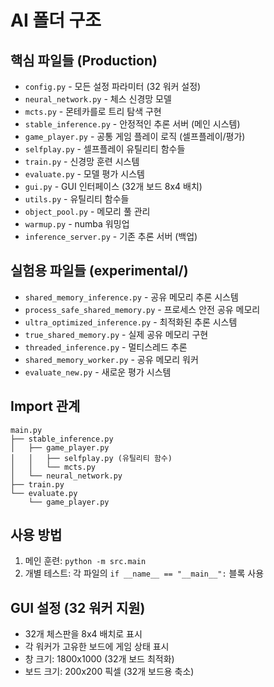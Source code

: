 # AI 폴더 구조

## 핵심 파일들 (Production)
- `config.py` - 모든 설정 파라미터 (32 워커 설정)
- `neural_network.py` - 체스 신경망 모델 
- `mcts.py` - 몬테카를로 트리 탐색 구현
- `stable_inference.py` - 안정적인 추론 서버 (메인 시스템)
- `game_player.py` - 공통 게임 플레이 로직 (셀프플레이/평가)
- `selfplay.py` - 셀프플레이 유틸리티 함수들
- `train.py` - 신경망 훈련 시스템
- `evaluate.py` - 모델 평가 시스템
- `gui.py` - GUI 인터페이스 (32개 보드 8x4 배치)
- `utils.py` - 유틸리티 함수들
- `object_pool.py` - 메모리 풀 관리
- `warmup.py` - numba 워밍업
- `inference_server.py` - 기존 추론 서버 (백업)

## 실험용 파일들 (experimental/)
- `shared_memory_inference.py` - 공유 메모리 추론 시스템
- `process_safe_shared_memory.py` - 프로세스 안전 공유 메모리
- `ultra_optimized_inference.py` - 최적화된 추론 시스템
- `true_shared_memory.py` - 실제 공유 메모리 구현
- `threaded_inference.py` - 멀티스레드 추론
- `shared_memory_worker.py` - 공유 메모리 워커
- `evaluate_new.py` - 새로운 평가 시스템

## Import 관계
```
main.py
├── stable_inference.py
│   ├── game_player.py
│   │   ├── selfplay.py (유틸리티 함수)
│   │   └── mcts.py
│   └── neural_network.py
├── train.py
└── evaluate.py
    └── game_player.py
```

## 사용 방법
1. 메인 훈련: `python -m src.main`
2. 개별 테스트: 각 파일의 `if __name__ == "__main__":` 블록 사용

## GUI 설정 (32 워커 지원)
- 32개 체스판을 8x4 배치로 표시
- 각 워커가 고유한 보드에 게임 상태 표시
- 창 크기: 1800x1000 (32개 보드 최적화)
- 보드 크기: 200x200 픽셀 (32개 보드용 축소)
